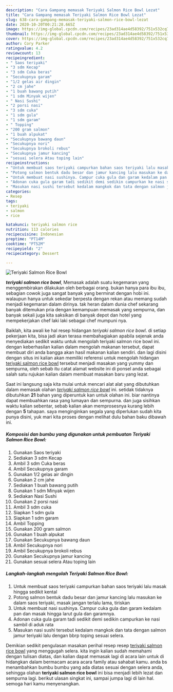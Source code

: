 ```yaml
---
description: "Cara Gampang memasak Teriyaki Salmon Rice Bowl Lezat"
title: "Cara Gampang memasak Teriyaki Salmon Rice Bowl Lezat"
slug: 638-cara-gampang-memasak-teriyaki-salmon-rice-bowl-lezat
date: 2020-10-20T00:21:28.665Z
image: https://img-global.cpcdn.com/recipes/23ad314ae4d58392/751x532cq70/teriyaki-salmon-rice-bowl-foto-resep-utama.jpg
thumbnail: https://img-global.cpcdn.com/recipes/23ad314ae4d58392/751x532cq70/teriyaki-salmon-rice-bowl-foto-resep-utama.jpg
cover: https://img-global.cpcdn.com/recipes/23ad314ae4d58392/751x532cq70/teriyaki-salmon-rice-bowl-foto-resep-utama.jpg
author: Cory Parker
ratingvalue: 4.2
reviewcount: 13
recipeingredient:
- " Saos teriyaki"
- "3 sdm Kecap"
- "3 sdm Cuka beras"
- "Secukupnya garam"
- "1/2 gelas air dingin"
- "2 cm jahe"
- "1 buah bawang putih"
- "1 sdm Minyak wijen"
- " Nasi Sushi"
- "2 porsi nasi"
- "3 sdm cuka"
- "1 sdm gula"
- "1 sdm garam"
- " Topping"
- "200 gram salmon"
- "1 buah alpukat"
- "Secukupnya bawang daun"
- "Secukupnya nori"
- "Secukupnya brokoli rebus"
- "Secukupnya jamur kancing"
- "sesuai selera Atau toping lain"
recipeinstructions:
- "Untuk membuat saos teriyaki campurkan bahan saos teriyaki lalu masak hingga sedikit kental"
- "Potong salmon bentuk dadu besar dan jamur kancing lalu masukan ke dalam saos teriyaki, masak jangan terlalu lama, tiriskan"
- "Untuk membuat nasi sushinya. Campur cuka gula dan garam kedalam pan dan masak hingga larut gula dan garamnya."
- "Adonan cuka gula garam tadi sedikit demi sedikin campurkan ke nasi sambil di aduk rata"
- "Masukan nasi sushi tersebut kedalam mangkok dan tata dengan salmon jamur teriyaki lalu dengan bbrp toping sesuai selera."
categories:
- Resep
tags:
- teriyaki
- salmon
- rice

katakunci: teriyaki salmon rice 
nutrition: 113 calories
recipecuisine: Indonesian
preptime: "PT14M"
cooktime: "PT52M"
recipeyield: "2"
recipecategory: Dessert

---
```



![Teriyaki Salmon Rice Bowl](https://img-global.cpcdn.com/recipes/23ad314ae4d58392/751x532cq70/teriyaki-salmon-rice-bowl-foto-resep-utama.jpg)

<b><i>teriyaki salmon rice bowl</i></b>, Memasak adalah suatu kegemaran yang menggembirakan dilakukan oleh berbagai orang. bukan hanya para ibu ibu, sebagian cowok juga sangat banyak yang berminat dengan hobi ini. walaupun hanya untuk sekedar berpesta dengan rekan atau memang sudah menjadi kegemaran dalam dirinya. tak heran dalam dunia chef sekarang banyak ditemukan pria dengan kemampuan memasak yang sempurna, dan banyak sekali juga kita saksikan di banyak depot dan hotel yang mempekerjakan chef laki laki sebagai chef mumpuni nya.

Baiklah, kita awali ke hal resep hidangan <i>teriyaki salmon rice bowl</i>. di setiap pekerjaan kita, bisa jadi akan terasa membahagiakan apabila sejenak anda menyediakan sedikit waktu untuk mengolah teriyaki salmon rice bowl ini. dengan keberhasilan kalian dalam mengolah makanan tersebut, dapat membuat diri anda bangga akan hasil makanan kalian sendiri. dan lagi disini dengan situs ini kalian akan memiliki referensi untuk mengolah hidangan <u>teriyaki salmon rice bowl</u> tersebut menjadi masakan yang yummy dan sempurna, oleh sebab itu catat alamat website ini di ponsel anda sebagai salah satu rujukan kalian dalam membuat masakan baru yang lezat.




Saat ini langsung saja kita mulai untuk mencari alat alat yang dibutuhkan dalam memasak olahan <u><i>teriyaki salmon rice bowl</i></u> ini. setidak tidaknya dibutuhkan <b>21</b> bahan yang diperuntuk kan untuk olahan ini. biar nantinya dapat membuahkan rasa yang lumayan dan sempurna. dan juga sisihkan waktu kalian sebentar, sebab kalian akan memprosesnya kurang lebih dengan <b>5</b> tahapan. saya menginginkan segala yang diperlukan sudah kita punya disini, yuk mari kita proses dengan melihat dulu bahan baku dibawah ini.

<!--inarticleads1-->

##### Komposisi dan bumbu yang digunakan untuk pembuatan Teriyaki Salmon Rice Bowl:

1. Gunakan  Saos teriyaki
1. Sediakan 3 sdm Kecap
1. Ambil 3 sdm Cuka beras
1. Ambil Secukupnya garam
1. Gunakan 1/2 gelas air dingin
1. Gunakan 2 cm jahe
1. Sediakan 1 buah bawang putih
1. Gunakan 1 sdm Minyak wijen
1. Sediakan  Nasi Sushi
1. Gunakan 2 porsi nasi
1. Ambil 3 sdm cuka
1. Siapkan 1 sdm gula
1. Siapkan 1 sdm garam
1. Ambil  Topping
1. Gunakan 200 gram salmon
1. Gunakan 1 buah alpukat
1. Gunakan Secukupnya bawang daun
1. Ambil Secukupnya nori
1. Ambil Secukupnya brokoli rebus
1. Gunakan Secukupnya jamur kancing
1. Gunakan sesuai selera Atau toping lain




<!--inarticleads2-->

##### Langkah-langkah mengolah Teriyaki Salmon Rice Bowl:

1. Untuk membuat saos teriyaki campurkan bahan saos teriyaki lalu masak hingga sedikit kental
1. Potong salmon bentuk dadu besar dan jamur kancing lalu masukan ke dalam saos teriyaki, masak jangan terlalu lama, tiriskan
1. Untuk membuat nasi sushinya. Campur cuka gula dan garam kedalam pan dan masak hingga larut gula dan garamnya.
1. Adonan cuka gula garam tadi sedikit demi sedikin campurkan ke nasi sambil di aduk rata
1. Masukan nasi sushi tersebut kedalam mangkok dan tata dengan salmon jamur teriyaki lalu dengan bbrp toping sesuai selera.




Demikian sedikit pengulasan masakan perihal resep resep <u>teriyaki salmon rice bowl</u> yang menggugah selera. kita ingin kalian sudah memahami dengan tulisan diatas, dan kalian dapat memasak lagi di acara lain untuk di hidangkan dalam bermacam acara acara family atau sahabat kamu. anda bs menambahkan bumbu bumbu yang ada diatas sesuai dengan selera anda, sehingga olahan <b>teriyaki salmon rice bowl</b> ini bisa menjadi lebih lezat dan sempurna lagi. berikut ulasan singkat ini, sampai jumpa lagi di lain hal. semoga hari kamu menyenangkan.
